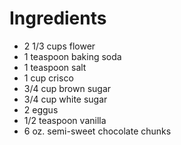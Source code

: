 # Ingredients

- 2 1/3 cups flower
- 1 teaspoon baking soda
- 1 teaspoon salt
- 1 cup crisco
- 3/4 cup brown sugar
- 3/4 cup white sugar
- 2 eggus
- 1/2 teaspoon vanilla
- 6 oz. semi-sweet chocolate chunks
